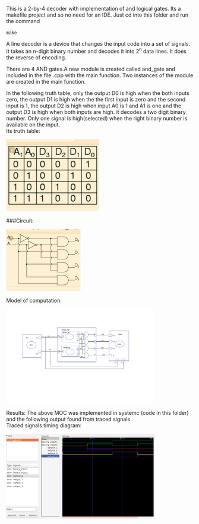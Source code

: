 This is a 2-by-4 decoder with implementation of and logical gates. Its a makefile project and so no need for an IDE. 
Just cd into this folder and run the command 

    make 


A line decoder is a device that changes the input code into a set of signals.<br>
It takes an n-digit binary number and decodes it into 2<sup>n</sup> data lines.
It does the reverse of encoding. <br>
<p> There are 4 AND gates.A new module is created called and_gate and included in the file .cpp with the main function. Two instances of the module are created in the main function.
</p>
In the following truth table, only the output D0 is high when the both inputs zero, the output D1 is high when the the first input is zero and the second input is 1, the output D2 is high when input A0 is 1 and A1 is one and the output D3  is high when both inputs are high. it decodes a two digit binary number.
Only one signal is high(selected) when the right binary number is available on the input. <br>
Its truth table: 
<p align="left">
  <img src="IMAGES/truth_table.jpg" width="250"/>
</p>

###Circuit:
<p align="left">
  <img src="IMAGES/circuit.jpg" width="200"/>
</p>

Model of computation:
<p align="left">
  <img src="images/MoC.png" width="400"/>
</p>
Results:
The above MOC was implemented in systemc (code in this folder) and the following output found from traced signals.<br>
Traced signals timing diagram:
<p align="left">
  <img src="IMAGES/timing_diagram.png" width="400"/>
<p>



